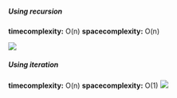##### Using recursion
__timecomplexity:__ O(n)
__spacecomplexity:__ O(n)

![](https://leetcode.com/explore/featured/card/recursion-i/250/principle-of-recursion/Figures/344/stack2.png)

##### Using iteration
__timecomplexity:__ O(n)
__spacecomplexity:__ O(1)
![](https://leetcode.com/explore/featured/card/recursion-i/250/principle-of-recursion/Figures/344/two.png)
